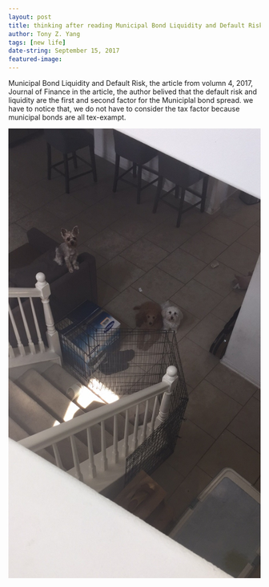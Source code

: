```yaml
---
layout: post
title: thinking after reading Municipal Bond Liquidity and Default Risk
author: Tony Z. Yang	
tags: [new life]
date-string: September 15, 2017
featured-image:
---
```


<p>
Municipal Bond Liquidity and Default Risk, the article from volumn 4, 2017, Journal of Finance
in the article, the author belived that the default risk and liquidity are the first and second factor for the Municiplal bond
spread. we have to notice that, we do not have to consider the tax factor because municipal bonds are all tex-exampt.

</p>

![jpg](/images/0906_2.jpg)
